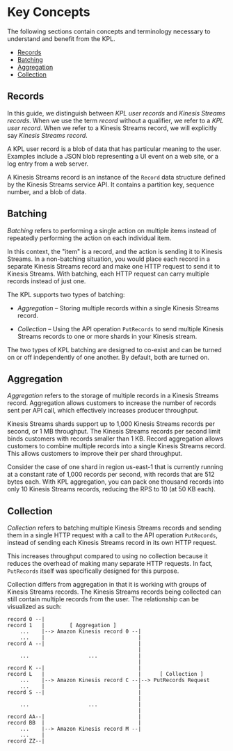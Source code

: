 # Key Concepts<a name="kinesis-kpl-concepts"></a>

The following sections contain concepts and terminology necessary to understand and benefit from the KPL\.


+ [Records](#w3ab1c11b7b7c19b7)
+ [Batching](#w3ab1c11b7b7c19b9)
+ [Aggregation](#w3ab1c11b7b7c19c11)
+ [Collection](#w3ab1c11b7b7c19c13)

## Records<a name="w3ab1c11b7b7c19b7"></a>

In this guide, we distinguish between *KPL user records* and *Kinesis Streams records*\. When we use the term *record* without a qualifier, we refer to a *KPL user record*\. When we refer to a Kinesis Streams record, we will explicitly say *Kinesis Streams record*\.

A KPL user record is a blob of data that has particular meaning to the user\. Examples include a JSON blob representing a UI event on a web site, or a log entry from a web server\.

A Kinesis Streams record is an instance of the `Record` data structure defined by the Kinesis Streams service API\. It contains a partition key, sequence number, and a blob of data\. 

## Batching<a name="w3ab1c11b7b7c19b9"></a>

*Batching* refers to performing a single action on multiple items instead of repeatedly performing the action on each individual item\. 

In this context, the "item" is a record, and the action is sending it to Kinesis Streams\. In a non\-batching situation, you would place each record in a separate Kinesis Streams record and make one HTTP request to send it to Kinesis Streams\. With batching, each HTTP request can carry multiple records instead of just one\.

The KPL supports two types of batching:

+ *Aggregation* – Storing multiple records within a single Kinesis Streams record\. 

+ *Collection* – Using the API operation `PutRecords` to send multiple Kinesis Streams records to one or more shards in your Kinesis stream\. 

The two types of KPL batching are designed to co\-exist and can be turned on or off independently of one another\. By default, both are turned on\.

## Aggregation<a name="w3ab1c11b7b7c19c11"></a>

*Aggregation* refers to the storage of multiple records in a Kinesis Streams record\. Aggregation allows customers to increase the number of records sent per API call, which effectively increases producer throughput\.

Kinesis Streams shards support up to 1,000 Kinesis Streams records per second, or 1 MB throughput\. The Kinesis Streams records per second limit binds customers with records smaller than 1 KB\. Record aggregation allows customers to combine multiple records into a single Kinesis Streams record\. This allows customers to improve their per shard throughput\. 

Consider the case of one shard in region us\-east\-1 that is currently running at a constant rate of 1,000 records per second, with records that are 512 bytes each\. With KPL aggregation, you can pack one thousand records into only 10 Kinesis Streams records, reducing the RPS to 10 \(at 50 KB each\)\.

## Collection<a name="w3ab1c11b7b7c19c13"></a>

*Collection* refers to batching multiple Kinesis Streams records and sending them in a single HTTP request with a call to the API operation `PutRecords`, instead of sending each Kinesis Streams record in its own HTTP request\.

This increases throughput compared to using no collection because it reduces the overhead of making many separate HTTP requests\. In fact, `PutRecords` itself was specifically designed for this purpose\.

Collection differs from aggregation in that it is working with groups of Kinesis Streams records\. The Kinesis Streams records being collected can still contain multiple records from the user\. The relationship can be visualized as such:

```
record 0 --|
record 1   |        [ Aggregation ]
    ...    |--> Amazon Kinesis record 0 --|
    ...    |                              |
record A --|                              |
                                          |
    ...                   ...             |
                                          |
record K --|                              |
record L   |                              |      [ Collection ]
    ...    |--> Amazon Kinesis record C --|--> PutRecords Request
    ...    |                              |
record S --|                              |
                                          |
    ...                   ...             |
                                          |
record AA--|                              |
record BB  |                              |
    ...    |--> Amazon Kinesis record M --|
    ...    |
record ZZ--|
```